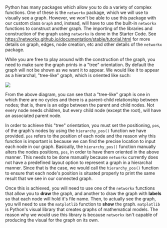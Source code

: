 <!--title={Drawing the Graph}-->

<!--badges={Python:75,Algorithms:100}-->

<!--concepts={directedGraphs, introToGraphs, useOfGraphs}-->

Python has many packages which allow you to do a variety of complex functions. One of these is the `networkx` package, which we will use to visually see a graph. However, we won't be able to use this package with our custom class `Graph`  and, instead, will have to use the built-in `networkx` functions to construct another graph. The importing of the libraries and construction of the graph using `networkx` is done in the Starter Code. See https://networkx.github.io/documentation/stable/tutorial.html for more details on graph, edges, node creation, etc and other details of the `networkx` package.

While you are free to play around with the construction of  the graph, you need to make sure the graph prints in a "tree" orientation. By default the graph will not be shown as we want it to appear. We would like it to appear as a hierarchal, "tree-like" graph, which is oriented like such:

![](https://i.stack.imgur.com/kUTHb.png)

From the above diagram, you can see that a "tree-like" graph is one in which there are no cycles and there is a parent-child relationship between nodes; that is, there is an edge between the parent and child nodes. Not every node needs children, but every child node (except the root), will have an associated parent node.

In order to achieve this "tree" orientation, you must set the positioning, `pos`,  of the graph's nodes by using the `hierarchy_pos()` function we have provided. `pos` refers to the position of each node and the reason why this function is important is because we can find the precise location to input each node in our graph. Basically, the `hierarchy_pos()` function manually alters the nodes positions, `pos`,  in order to have them oriented in the above manner. This needs to be done manually because `networkx`  currently does not have a predefined layout option to represent a graph in a hierarchal manner. Since that is the case, we would call the `hierarchy_pos()` function to ensure that each node's position is situated properly to print the same result that we see in our connected graph.

Once this is achieved, you will need to use one of the `networkx`  functions that allow you to **draw** the graph, and another to draw the graph with **labels** so that each node will hold it's file name. Then, to actually see the graph, you will need to use the `matplotlib` function to **show** the graph. `matplotlib` is Python's visual library that creates graphs of mathematical models. The reason why we would use this library is because `networkx` isn't capable of producing the visual for the graph on its own. 

 

 
